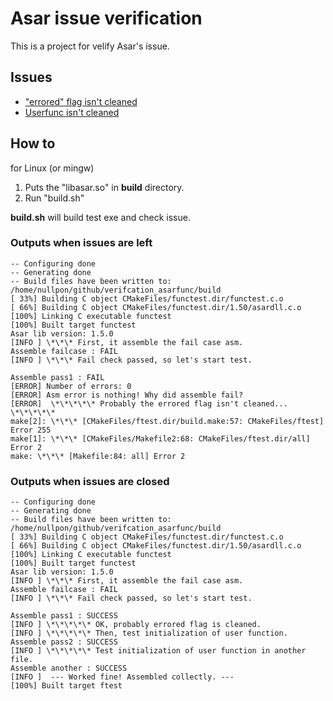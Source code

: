 # Asar issue verification

This is a project for velify Asar's issue.

## Issues
- ["errored" flag isn't cleaned](https://github.com/boldowa/Asar/issues/2)
- [Userfunc isn't cleaned](https://github.com/RPGHacker/asar/issues/2)


## How to

for Linux (or mingw)

1. Puts the "libasar.so" in **build** directory.
2. Run "build.sh"

**build.sh** will build test exe and check issue.

### Outputs when issues are left
	-- Configuring done
	-- Generating done
	-- Build files have been written to: /home/nullpon/github/verifcation_asarfunc/build
	[ 33%] Building C object CMakeFiles/functest.dir/functest.c.o
	[ 66%] Building C object CMakeFiles/functest.dir/1.50/asardll.c.o
	[100%] Linking C executable functest
	[100%] Built target functest
	Asar lib version: 1.5.0
	[INFO ] \*\*\* First, it assemble the fail case asm.
	Assemble failcase : FAIL
	[INFO ] \*\*\* Fail check passed, so let's start test.
	
	Assemble pass1 : FAIL
	[ERROR] Number of errors: 0
	[ERROR] Asm error is nothing! Why did assemble fail?
	[ERROR]  \*\*\*\*\* Probably the errored flag isn't cleaned... \*\*\*\*\*
	make[2]: \*\*\* [CMakeFiles/ftest.dir/build.make:57: CMakeFiles/ftest] Error 255
	make[1]: \*\*\* [CMakeFiles/Makefile2:68: CMakeFiles/ftest.dir/all] Error 2
	make: \*\*\* [Makefile:84: all] Error 2

### Outputs when issues are closed
	-- Configuring done
	-- Generating done
	-- Build files have been written to: /home/nullpon/github/verifcation_asarfunc/build
	[ 33%] Building C object CMakeFiles/functest.dir/functest.c.o
	[ 66%] Building C object CMakeFiles/functest.dir/1.50/asardll.c.o
	[100%] Linking C executable functest
	[100%] Built target functest
	Asar lib version: 1.5.0
	[INFO ] \*\*\* First, it assemble the fail case asm.
	Assemble failcase : FAIL
	[INFO ] \*\*\* Fail check passed, so let's start test.
	
	Assemble pass1 : SUCCESS
	[INFO ] \*\*\*\*\* OK, probably errored flag is cleaned.
	[INFO ] \*\*\*\*\* Then, test initialization of user function.
	Assemble pass2 : SUCCESS
	[INFO ] \*\*\*\*\* Test initialization of user function in another file.
	Assemble another : SUCCESS
	[INFO ]  --- Worked fine! Assembled collectly. ---
	[100%] Built target ftest


